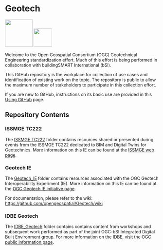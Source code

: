# Geotech

<img src="http://www.opengeospatial.org/pub/www/files/OGC_Logo_2D_Blue_x_0_0.png" height="90"/>
<img src="https://technical.buildingsmart.org/wp-content/uploads/2018/11/Retina_NEW_-BuildingSMART_RGB_International_colour.png" height="60"/>

Welcome to the Open Geospatial Consortium (OGC) Geotechnical Engineering standardization effort. Much of this effort is being performed in collaboration with buildingSMART International (bSI).

This GitHub repository is the workplace for collection of use cases and identification of existing work on the topic. The repository is public to allow the maximum number of stakeholders to participate in this collection effort.

If you are new to GitHub, instructions on its basic use are provided in this [Using GitHub](https://github.com/opengeospatial/Geotech/blob/master/UsingGitHub.md) page.

## Repository Contents

### ISSMGE TC222
The [ISSMGE TC222](https://github.com/opengeospatial/Geotech/ISSMGE_TC222) folder contains resources shared or presented during events from the ISSMGE TC222 dedicated to BIM and Digital Twins for Geotechnics. More information on this IE can be found at the [ISSMGE web page](https://www.issmge.org/committees/technical-committees/applications/geotechnical-bim-and-dt).


### Geotech IE
The [Geotech_IE](https://github.com/opengeospatial/Geotech/Geotech_IE) folder contains resources associated with the OGC Geotech Interoperability Experiment (IE). More information on this IE can be found at the [OGC Geotech IE initiative page](https://www.ogc.org/projects/initiatives/geotechie).

For documentation, please refer to the wiki: https://github.com/opengeospatial/Geotech/wiki

### IDBE Geotech
The [IDBE_Geotech](https://github.com/opengeospatial/Geotech/IDBE_Geotech) folder contains contains content from workshops and subsequent work performed as part of the joint OGC-bSI Integrated Digital Built Environment group. For more information on the IDBE, visit the [OGC public information page](http://www.opengeospatial.org/projects/groups/idbesc).
